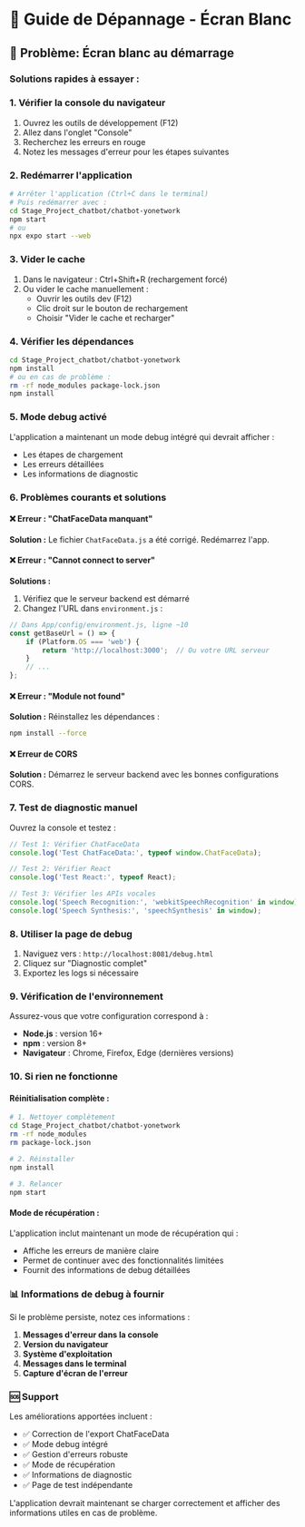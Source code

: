 # 🔧 Guide de Dépannage - Écran Blanc

## 🚨 Problème: Écran blanc au démarrage

### Solutions rapides à essayer :

### 1. **Vérifier la console du navigateur**
1. Ouvrez les outils de développement (F12)
2. Allez dans l'onglet "Console"
3. Recherchez les erreurs en rouge
4. Notez les messages d'erreur pour les étapes suivantes

### 2. **Redémarrer l'application**
```bash
# Arrêter l'application (Ctrl+C dans le terminal)
# Puis redémarrer avec :
cd Stage_Project_chatbot/chatbot-yonetwork
npm start
# ou
npx expo start --web
```

### 3. **Vider le cache**
1. Dans le navigateur : Ctrl+Shift+R (rechargement forcé)
2. Ou vider le cache manuellement :
   - Ouvrir les outils dev (F12)
   - Clic droit sur le bouton de rechargement
   - Choisir "Vider le cache et recharger"

### 4. **Vérifier les dépendances**
```bash
cd Stage_Project_chatbot/chatbot-yonetwork
npm install
# ou en cas de problème :
rm -rf node_modules package-lock.json
npm install
```

### 5. **Mode debug activé**
L'application a maintenant un mode debug intégré qui devrait afficher :
- Les étapes de chargement
- Les erreurs détaillées
- Les informations de diagnostic

### 6. **Problèmes courants et solutions**

#### ❌ **Erreur : "ChatFaceData manquant"**
**Solution :** Le fichier `ChatFaceData.js` a été corrigé. Redémarrez l'app.

#### ❌ **Erreur : "Cannot connect to server"**
**Solutions :**
1. Vérifiez que le serveur backend est démarré
2. Changez l'URL dans `environment.js` :
```javascript
// Dans App/config/environment.js, ligne ~10
const getBaseUrl = () => {
    if (Platform.OS === 'web') {
        return 'http://localhost:3000';  // Ou votre URL serveur
    }
    // ...
};
```

#### ❌ **Erreur : "Module not found"**
**Solution :** Réinstallez les dépendances :
```bash
npm install --force
```

#### ❌ **Erreur de CORS**
**Solution :** Démarrez le serveur backend avec les bonnes configurations CORS.

### 7. **Test de diagnostic manuel**

Ouvrez la console et testez :
```javascript
// Test 1: Vérifier ChatFaceData
console.log('Test ChatFaceData:', typeof window.ChatFaceData);

// Test 2: Vérifier React
console.log('Test React:', typeof React);

// Test 3: Vérifier les APIs vocales
console.log('Speech Recognition:', 'webkitSpeechRecognition' in window);
console.log('Speech Synthesis:', 'speechSynthesis' in window);
```

### 8. **Utiliser la page de debug**
1. Naviguez vers : `http://localhost:8081/debug.html`
2. Cliquez sur "Diagnostic complet"
3. Exportez les logs si nécessaire

### 9. **Vérification de l'environnement**

Assurez-vous que votre configuration correspond à :
- **Node.js** : version 16+ 
- **npm** : version 8+
- **Navigateur** : Chrome, Firefox, Edge (dernières versions)

### 10. **Si rien ne fonctionne**

#### Réinitialisation complète :
```bash
# 1. Nettoyer complètement
cd Stage_Project_chatbot/chatbot-yonetwork
rm -rf node_modules
rm package-lock.json

# 2. Réinstaller
npm install

# 3. Relancer
npm start
```

#### Mode de récupération :
L'application inclut maintenant un mode de récupération qui :
- Affiche les erreurs de manière claire
- Permet de continuer avec des fonctionnalités limitées
- Fournit des informations de debug détaillées

### 📊 Informations de debug à fournir

Si le problème persiste, notez ces informations :
1. **Messages d'erreur dans la console**
2. **Version du navigateur**
3. **Système d'exploitation**
4. **Messages dans le terminal**
5. **Capture d'écran de l'erreur**

### 🆘 Support

Les améliorations apportées incluent :
- ✅ Correction de l'export ChatFaceData
- ✅ Mode debug intégré
- ✅ Gestion d'erreurs robuste
- ✅ Mode de récupération
- ✅ Informations de diagnostic
- ✅ Page de test indépendante

L'application devrait maintenant se charger correctement et afficher des informations utiles en cas de problème. 